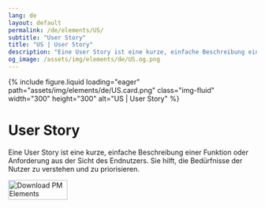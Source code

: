 ```yaml
---
lang: de
layout: default
permalink: /de/elements/US/
subtitle: "User Story"
title: "US | User Story"
description: "Eine User Story ist eine kurze, einfache Beschreibung einer Funktion oder Anforderung aus der Sicht des Endnutzers. Sie hilft, die Bedürfnisse der Nutzer zu verstehen und zu priorisieren."
og_image: /assets/img/elements/de/US.og.png
---
```


{% include figure.liquid loading="eager" path="assets/img/elements/de/US.card.png" class="img-fluid" width="300" height="300" alt="US | User Story" %}

# User Story

Eine User Story ist eine kurze, einfache Beschreibung einer Funktion oder Anforderung aus der Sicht des Endnutzers. Sie hilft, die Bedürfnisse der Nutzer zu verstehen und zu priorisieren.

<a href="https://apps.apple.com/app/apple-store/id6738084498?pt=127441684&ct=website&mt=8">
  <img src="{{ "assets/img/en/appstore.png" | relative_url }}" width="120" height="40" alt="Download PM Elements">
</a>
